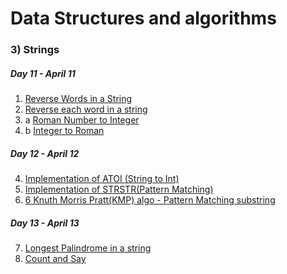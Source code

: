 
# Data Structures and algorithms
### 3) Strings
##### Day 11 - April 11
1. [Reverse Words in a String](https://github.com/Rani-dha/DSA/tree/master/3%20Strings/1%20Reverse%20words%20in%20a%20string)
2. [Reverse each word in a string](https://github.com/Rani-dha/DSA/tree/master/3%20Strings/2%20Reverse%20each%20word%20in%20a%20string)
3. a [Roman Number to Integer](https://github.com/Rani-dha/DSA/tree/master/3%20Strings/3b%20Roman%20to%20Integer)
3. b [Integer to Roman](https://github.com/Rani-dha/DSA/tree/master/3%20Strings/3a%20Integer%20to%20Roman)

##### Day 12 - April 12
4. [Implementation of ATOI (String to Int)](https://github.com/Rani-dha/DSA/tree/master/3%20Strings/4%20Implementation%20of%20ATOI%20(String%20to%20Int))
5. [Implementation of STRSTR(Pattern Matching)](https://github.com/Rani-dha/DSA/tree/master/3%20Strings/5%20Implementation%20of%20STRSTR)
6. [6 Knuth Morris Pratt(KMP) algo - Pattern Matching substring](https://github.com/Rani-dha/DSA/tree/master/3%20Strings/6%20Knuth%20Morris%20Pratt(KMP)%20algo%20-%20Pattern%20Matching%20substring)

##### Day 13 - April 13
7. [Longest Palindrome in a string]()
8. [Count and Say]()


